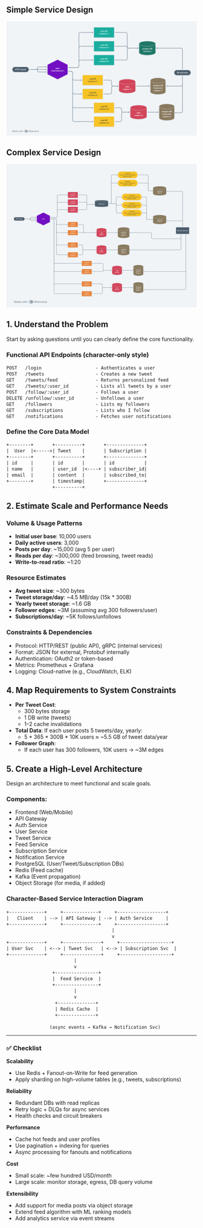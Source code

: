 ## Simple Service Design

![simple-service](../system-design/simple-service.png)

## Complex Service Design

![complex-service](../system-design/complex-service.png)

## 1. Understand the Problem

Start by asking questions until you can clearly define the core functionality.

### Functional API Endpoints (character-only style)

```api
POST   /login                    - Authenticates a user  
POST   /tweets                   - Creates a new tweet  
GET    /tweets/feed              - Returns personalized feed  
GET    /tweets/:user_id          - Lists all tweets by a user  
POST   /follow/:user_id          - Follows a user  
DELETE /unfollow/:user_id        - Unfollows a user  
GET    /followers                - Lists my followers  
GET    /subscriptions            - Lists who I follow  
GET    /notifications            - Fetches user notifications  
```

### Define the Core Data Model

```
+--------+       +----------+       +--------------+
|  User  |<----->| Tweet    |       | Subscription |
+--------+       +----------+       +--------------+
| id     |       | id       |       | id           |
| name   |       | user_id  |<----+ | subscriber_id|
| email  |       | content  |       | subscribed_to|
+--------+       | timestamp|       +--------------+
                 +----------+      
```

## 2. Estimate Scale and Performance Needs

### Volume & Usage Patterns

- **Initial user base**: 10,000 users  
- **Daily active users**: 3,000  
- **Posts per day**: ~15,000 (avg 5 per user)  
- **Reads per day**: ~300,000 (feed browsing, tweet reads)  
- **Write-to-read ratio**: ~1:20

### Resource Estimates

- **Avg tweet size**: ~300 bytes  
- **Tweet storage/day**: ~4.5 MB/day (15k * 300B)  
- **Yearly tweet storage**: ~1.6 GB  
- **Follower edges**: ~3M (assuming avg 300 followers/user)  
- **Subscriptions/day**: ~5K follows/unfollows  

### Constraints & Dependencies

- Protocol: HTTP/REST (public API), gRPC (internal services)  
- Format: JSON for external, Protobuf internally  
- Authentication: OAuth2 or token-based  
- Metrics: Prometheus + Grafana  
- Logging: Cloud-native (e.g., CloudWatch, ELK)

## 4. Map Requirements to System Constraints

- **Per Tweet Cost**:
  - 300 bytes storage
  - 1 DB write (tweets)
  - 1–2 cache invalidations
- **Total Data**: If each user posts 5 tweets/day, yearly:
  - 5 * 365 * 300B * 10K users ≈ ~5.5 GB of tweet data/year
- **Follower Graph**:
  - If each user has 300 followers, 10K users → ~3M edges

## 5. Create a High-Level Architecture

Design an architecture to meet functional and scale goals.

### Components:
- Frontend (Web/Mobile)
- API Gateway
- Auth Service
- User Service
- Tweet Service
- Feed Service
- Subscription Service
- Notification Service
- PostgreSQL (User/Tweet/Subscription DBs)
- Redis (Feed cache)
- Kafka (Event propagation)
- Object Storage (for media, if added)

### Character-Based Service Interaction Diagram

```arch
+-------------+     +-------------+     +------------------+
|   Client    | --> | API Gateway | --> | Auth Service     |
+-------------+     +-------------+     +------------------+
                                       |
                                       v
+-------------+     +--------------+     +-------------------+
| User Svc    | <--> | Tweet Svc   | <--> | Subscription Svc  |
+-------------+     +--------------+     +-------------------+
                         |
                         v
                 +----------------+
                 |  Feed Service  |
                 +----------------+
                         |
                         v
                  +--------------+
                  | Redis Cache  |
                  +--------------+

                (async events → Kafka → Notification Svc)
```

---

### ✅ Checklist

**Scalability**
- Use Redis + Fanout-on-Write for feed generation  
- Apply sharding on high-volume tables (e.g., tweets, subscriptions)

**Reliability**
- Redundant DBs with read replicas  
- Retry logic + DLQs for async services  
- Health checks and circuit breakers

**Performance**
- Cache hot feeds and user profiles  
- Use pagination + indexing for queries  
- Async processing for fanouts and notifications

**Cost**
- Small scale: ~few hundred USD/month  
- Large scale: monitor storage, egress, DB query volume

**Extensibility**
- Add support for media posts via object storage  
- Extend feed algorithm with ML ranking models  
- Add analytics service via event streams
